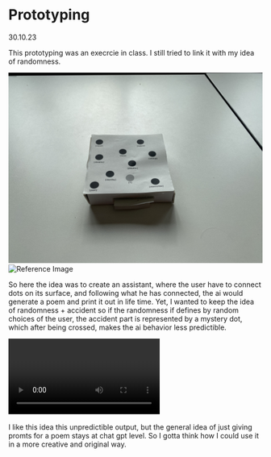 # Prototyping

30.10.23

This prototyping was an execrcie in class. I still tried to link it with my idea of randomness. 

![Reference Image](/process/prototyping/2023-10-30/20231030_Prototype_01.JPG)
![Reference Image](/process/prototyping/2023-10-30/20231030_Prototype_01.1.JPG)

So here the idea was to create an assistant, where the user have to connect dots on its surface, and following what he has connected, the ai would generate a poem and print it out in life time. Yet, I wanted to keep the idea of randomness + accident so if the randomness if defines by random choices of the user, the accident part is represented by a mystery dot, which after being crossed, makes the ai behavior less predictible.

![Reference Video](/process/prototyping/2023-10-30/20231030_Prototype_01.3.mp4)

I like this idea this unpredictible output, but the general idea of just giving promts for a poem stays at chat gpt level. So I gotta think how I could use it in a more creative and original way.